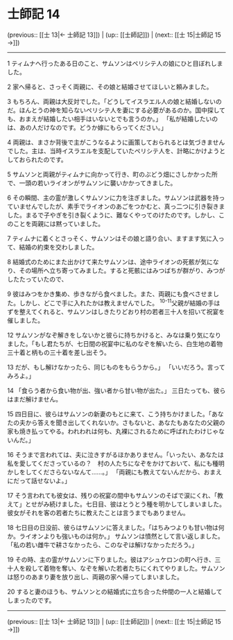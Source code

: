 # 士師記 14

(previous:: [[士 13|← 士師記 13]]) | (up:: [[士師記]]) | (next:: [[士 15|士師記 15 →]])

***




1 
ティムナへ行ったある日のこと、サムソンはペリシテ人の娘にひと目ぼれしました。 



2 
家へ帰ると、さっそく両親に、その娘と結婚させてほしいと頼みました。 



3 
もちろん、両親は大反対でした。「どうしてイスラエル人の娘と結婚しないのだ。ほんとうの神を知らないペリシテ人を妻にする必要があるのか。国中探しても、おまえが結婚したい相手はいないとでも言うのか。」 「私が結婚したいのは、あの人だけなのです。どうか嫁にもらってください。」 



4 
両親は、まさか背後で主がこうなるように画策しておられるとは気づきませんでした。主は、当時イスラエルを支配していたペリシテ人を、計略にかけようとしておられたのです。 



5 
サムソンと両親がティムナに向かって行き、町のぶどう畑にさしかかった所で、一頭の若いライオンがサムソンに襲いかかってきました。 



6 
その瞬間、主の霊が激しくサムソンに力を注ぎました。サムソンは武器を持っていませんでしたが、素手でライオンのあごをつかむと、真っ二つに引き裂きました。まるで子やぎを引き裂くように、難なくやってのけたのです。しかし、このことを両親には黙っていました。 



7 
ティムナに着くとさっそく、サムソンはその娘と語り合い、ますます気に入って、結婚の約束を交わしました。 



8 
結婚式のためにまた出かけて来たサムソンは、途中ライオンの死骸が気になり、その場所へ立ち寄ってみました。すると死骸にはみつばちが群がり、みつがしたたっていたので、 



9 
彼はみつをかき集め、歩きながら食べました。また、両親にも食べさせました。しかし、どこで手に入れたかは教えませんでした。 <sup class="versenum">10-11</sup>父親が結婚の手はずを整えてくれると、サムソンはしきたりどおり村の若者三十人を招いて祝宴を催しました。 



12 
サムソンがなぞ解きをしないかと彼らに持ちかけると、みなは乗り気になりました。「もし君たちが、七日間の祝宴中に私のなぞを解いたら、白生地の着物三十着と柄もの三十着を差し出そう。 



13 
だが、もし解けなかったら、同じものをもらうから。」 「いいだろう。言ってみろよ。」 



14 
「食らう者から食い物が出、強い者から甘い物が出た。」 三日たっても、彼らはまだ解けません。 



15 
四日目に、彼らはサムソンの新妻のもとに来て、こう持ちかけました。「あなたの夫から答えを聞き出してくれないか。さもないと、あなたもあなたの父親の家も焼き払ってやる。われわれは何も、丸裸にされるために呼ばれたわけじゃないんだ。」 



16 
そうまで言われては、夫に泣きすがるほかありません。「いったい、あなたは私を愛してくださっているの？　村の人たちになぞをかけておいて、私にも種明かしをしてくださらないなんて……。」 「両親にも教えてないんだから、おまえにだって話せないよ。」 



17 
そう言われても彼女は、残りの祝宴の間中もサムソンのそばで涙にくれ、「教えて」とせがみ続けました。七日目、彼はとうとう種を明かしてしまいました。彼女がそれを客の若者たちに教えたことは言うまでもありません。 



18 
七日目の日没前、彼らはサムソンに答えました。「はちみつよりも甘い物は何か。ライオンよりも強いものは何か。」 サムソンは憤然として言い返しました。「私の若い雌牛で耕さなかったら、このなぞは解けなかっただろう。」 



19 
その時、主の霊がサムソンに下りました。彼はアシュケロンの町へ行き、三十人を殺して着物を奪い、なぞを解いた若者たちにくれてやりました。サムソンは怒りのあまり妻を放り出し、両親の家へ帰ってしまいました。 



20 
すると妻のほうも、サムソンとの結婚式に立ち合った仲間の一人と結婚してしまったのです。

***

(previous:: [[士 13|← 士師記 13]]) | (up:: [[士師記]]) | (next:: [[士 15|士師記 15 →]])
